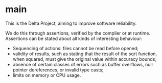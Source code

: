 # main

This is the Delta Project, aiming to improve software reliability.

We do this through assertions, verified by the compiler or at runtime.  
Assertions can be stated about all kinds of interesting behaviour:

* Sequencing of actions: files cannot be read before opened;
* validity of results, such as stating that the result of the sqrt function, when squared, must give the original value within accuracy bounds;
* absence of certain classes of errors such as buffer overflows, null pointer dereferences, or invalid type casts;
* limits on memory or CPU usage.

